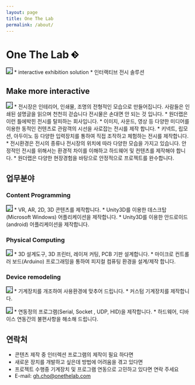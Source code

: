 ```yaml
---
layout: page
title: One The Lab
permalink: /about/
---
```


# One The Lab <a class="nav-item" href="https://github.com/gunug/gunug.github.io/blob/main/_pages/about_us.md" target="_blank"><img width="20px" src="/public/img/Git-Icon-Black.png" /></a>
>
<img style='border:solid 1px black;' src="https://image.onethelab.com/resized/1715833824.jpg" />
* interactive exhibition solution
* 인터랙티브 전시 솔루션

## Make more interactive
>
<img style='border:solid 1px black;' src="https://image.onethelab.com/resized/1715833850.jpg" />
* 전시장은 인테리어, 인쇄물, 조명의 전형적인 모습으로 만들어집니다. 사람들은 인쇄된 설명글을 읽으며 천천히 걷습니다 전시물은 손대면 안 되는 것 입니다.
* 원더랩은 이런 틀에박힌 전시를 탈피하는 회사입니다.
* 이미지, 사운드, 영상 등 다양한 미디어를 이용한 동적인 컨텐츠로 관람객의 시선을 사로잡는 전시를 제작 합니다. 
* 키넥트, 립모션, 아두이노 등 다양한 입력장치를 통하여 직접 조작하고 체험하는 전시를 제작합니다.
* 전시환경은 전시의 종류나 전시장의 위치에 따라 다양한 모습을 가지고 있습니다. 안정적인 전시를 위해서는 환경적 차이를 이해하고 하드웨어 및 컨텐츠를 제작해야 합니다.
* 원더랩은 다양한 현장경험을 바탕으로 안정적으로 프로젝트를 완수합니다.

## 업무분야

### Content Programming
>
<img style='border:solid 1px black;' src="https://image.onethelab.com/resized/1715833865.jpg" />
* VR, AR, 2D, 3D 콘텐츠를 제작합니다.
* Unity3D를 이용한 데스크탑(Microsoft Windows) 어플리케이션을 제작합니다.
* Unity3D를 이용한 안드로이드(android) 어플리케이션을 제작합니다.

### Physical Computing
>
<img style='border:solid 1px black;' src="https://image.onethelab.com/resized/1715833877.jpg" />
* 3D 설계도구, 3D 프린터, 레이져 커팅, PCB 기판 설계합니다.
* 마이크로 컨트롤러 보드(Arduino) 프로그래밍을 통하여 피지컬 컴퓨팅 환경을 설계/제작 합니다.
  
### Device remodeling
>
<img style='border:solid 1px black;' src="https://image.onethelab.com/resized/1715833890.jpg" />
* 기계장치를 개조하여 사용환경에 맞추어 드립니다.
* 커스텀 기계장치를 제작합니다.

>
<img style='border:solid 1px black;' src="https://image.onethelab.com/resized/1715833903.jpg" />
* 연동정의 프로그램(Serial, Socket , UDP, HID)을 제작합니다.
* 하드웨어, 디바이스 연동간의 불편사항을 해소해 드립니다.

## 연락처
>
* 콘텐츠 제작 중 인터렉션 프로그램의 제작이 필요 하다면
* 새로운 장치를 개발하고 싶은데 방법에 어려움을 겪고 있다면
* 프로젝트 수행중 기계장치 및 프로그램 연동으로 고민하고 있다면
연락 주세요
* E-mail: gh.cho@onethelab.com
